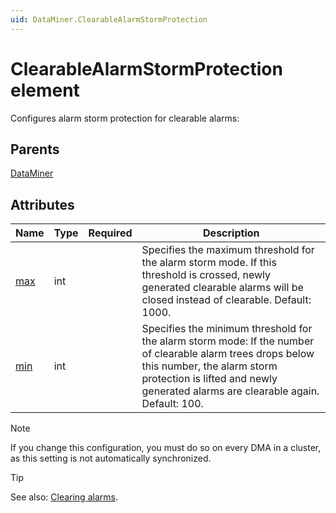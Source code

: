 ```yaml
---
uid: DataMiner.ClearableAlarmStormProtection
---
```


# ClearableAlarmStormProtection element

Configures alarm storm protection for clearable alarms:

## Parents

[DataMiner](xref:DataMiner)

## Attributes

| Name | Type | Required | Description |
| --- | --- | --- | --- |
| [max](xref:DataMiner.ClearableAlarmStormProtection-max) | int |  | Specifies the maximum threshold for the alarm storm mode. If this threshold is crossed, newly generated clearable alarms will be closed instead of clearable. Default: 1000.|
| [min](xref:DataMiner.ClearableAlarmStormProtection-min) | int |  | Specifies the minimum threshold for the alarm storm mode: If the number of clearable alarm trees drops below this number, the alarm storm protection is lifted and newly generated alarms are clearable again. Default: 100.

> [!NOTE]
> If you change this configuration, you must do so on every DMA in a cluster, as this setting is not automatically synchronized.

> [!TIP]
> See also: [Clearing alarms](xref:Clearing_alarms).

